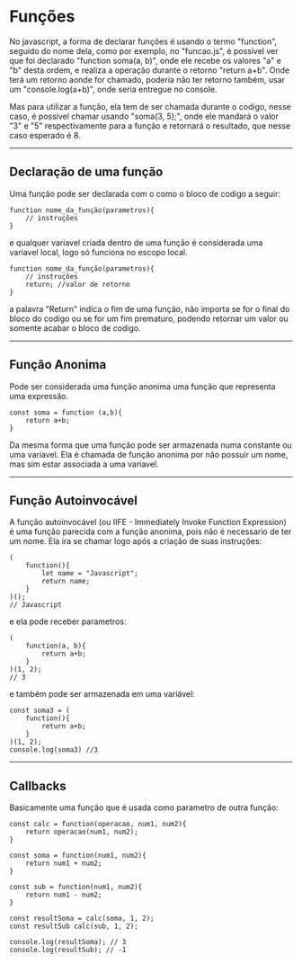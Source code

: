# Funções

No javascript, a forma de declarar funções é usando o termo "function", seguido do nome dela, como por exemplo, no "funcao.js", é possivel ver que foi declarado "function soma(a, b)", onde ele recebe os valores "a" e "b" desta ordem, e realiza a operação durante o retorno "return a+b". Onde terá um retorno aonde for chamado, poderia não ter retorno também, usar um "console.log(a+b)", onde seria entregue no console.

Mas para utilizar a função, ela tem de ser chamada durante o codigo, nesse caso, é possivel chamar usando "soma(3, 5);", onde ele mandará o valor "3" e "5" respectivamente para a função e retornará o resultado, que nesse caso esperado é 8.

-------

## Declaração de uma função

Uma função pode ser declarada com o como o bloco de codigo a seguir:

    function nome_da_função(parametros){
        // instruções
    }

e qualquer variavel criada dentro de uma função é considerada uma variavel local, logo só funciona no escopo local.

    function nome_da_função(parametros){
        // instruções
        return; //valor de retorno
    }

a palavra "Return" indica o fim de uma função, não importa se for o final do bloco do codigo ou se for um fim prematuro, podendo retornar um valor ou somente acabar o bloco de codigo.

---
## Função Anonima
Pode ser considerada uma função anonima uma função que representa uma expressão.

    const soma = function (a,b){
        return a+b;
    }

Da mesma forma que uma função pode ser armazenada numa constante ou uma variavel. Ela é chamada de função anonima por não possuir um nome, mas sim estar associada a uma variavel.

---
## Função Autoinvocável 
A função autoinvocável (ou IIFE - Immediately Invoke Function Expression) é uma função parecida com a função anonima, pois não é necessario de ter um nome. Ela ira se chamar logo após a criação de suas instruções:

    (
        function(){
            let name = "Javascript";
            return name;
        }
    )();
    // Javascript

e ela pode receber parametros:

    (
        function(a, b){
            return a+b;
        }
    )(1, 2);
    // 3

e também pode ser armazenada em uma variável:
    
    const soma3 = (
        function(){
            return a+b;
        }
    )(1, 2);
    console.log(soma3) //3

---
## Callbacks

Basicamente uma função que é usada como parametro de outra função:

    const calc = function(operacao, num1, num2){
        return operacao(num1, num2);
    }

    const soma = function(num1, num2){
        return num1 + num2;
    }

    const sub = function(num1, num2){
        return num1 - num2;
    }

    const resultSoma = calc(soma, 1, 2);
    const resultSub calc(sub, 1, 2);

    console.log(resultSoma); // 3
    console.log(resultSub); // -1

